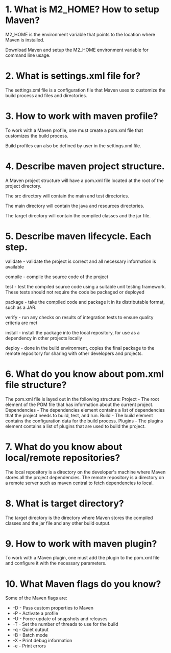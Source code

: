 # 1. What is M2_HOME? How to setup Maven?
M2_HOME is the environment variable that points to the location where Maven is installed.

Download Maven and setup the M2_HOME environment variable for command line usage.
# 2. What is settings.xml file for?
The settings.xml file is a configuration file that Maven uses to customize the build process and files and directories.
# 3. How to work with maven profile?
To work with a Maven profile, one must create a pom.xml file that customizes the build process.

Build profiles can also be defined by user in the settings.xml file.
# 4. Describe maven project structure.
A Maven project structure will have a pom.xml file located at the root of the project directory.

The src directory will contain the main and test directories.

The main directory will contain the java and resources directories.

The target directory will contain the compiled classes and the jar file.
# 5. Describe maven lifecycle. Each step.

validate - validate the project is correct and all necessary information is available

compile - compile the source code of the project

test - test the compiled source code using a suitable unit testing framework. These tests should not require the code be packaged or deployed

package - take the compiled code and package it in its distributable format, such as a JAR.

verify - run any checks on results of integration tests to ensure quality criteria are met

install - install the package into the local repository, for use as a dependency in other projects locally

deploy - done in the build environment, copies the final package to the remote repository for sharing with other developers and projects.

# 6. What do you know about pom.xml file structure?

The pom.xml file is layed out in the following structure:
Project - The root element of the POM file that has information about the current project.
Dependencies - The dependencies element contains a list of dependencies that the project needs to build, test, and run.
Build - The build element contains the configuration data for the build process.
Plugins - The plugins element contains a list of plugins that are used to build the project.
# 7. What do you know about local/remote repositories?
The local repository is a directory on the developer's machine where Maven stores all the project dependencies.
The remote repository is a directory on a remote server such as maven central to fetch dependencies to local.
# 8. What is target directory?
The target directory is the directory where Maven stores the compiled classes and the jar file and any other build output.
# 9. How to work with maven plugin?
To work with a Maven plugin, one must add the plugin to the pom.xml file and configure it with the necessary parameters.
# 10. What Maven flags do you know?
Some of the Maven flags are:
- -D - Pass custom properties to Maven
- -P - Activate a profile
- -U - Force update of snapshots and releases
- -T - Set the number of threads to use for the build
- -q - Quiet output
- -B - Batch mode
- -X - Print debug information
- -e - Print errors
